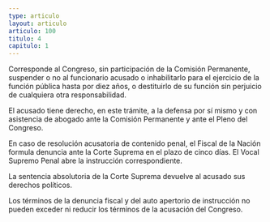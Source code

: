 ```yaml
---
type: articulo
layout: articulo
articulo: 100
titulo: 4
capitulo: 1
---
```

Corresponde al Congreso, sin participación de la Comisión Permanente, suspender o no al funcionario acusado o inhabilitarlo para el ejercicio de la función pública hasta por diez años, o destituirlo de su función sin perjuicio de cualquiera otra responsabilidad.

El acusado tiene derecho, en este trámite, a la defensa por sí mismo y con asistencia de abogado ante la Comisión Permanente y ante el Pleno del Congreso.

En caso de resolución acusatoria de contenido penal, el Fiscal de la Nación formula denuncia ante la Corte Suprema en el plazo de cinco días. El Vocal Supremo Penal abre la instrucción correspondiente.

La sentencia absolutoria de la Corte Suprema devuelve al acusado sus derechos políticos.

Los términos de la denuncia fiscal y del auto apertorio de instrucción no pueden exceder ni reducir los términos de la acusación del Congreso.